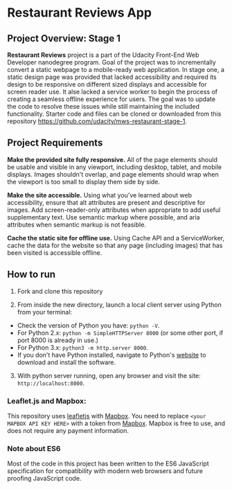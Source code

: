 Restaurant Reviews App
===============================

## Project Overview: Stage 1

**Restaurant Reviews** project is a part of the Udacity Front-End Web Developer nanodegree program. 
Goal of the project was to incrementally convert a static webpage to a mobile-ready web application. In stage one, a static design page was provided that lacked accessibility and required its design to be responsive on different sized displays and accessible for screen reader use. It alse lacked a service worker to begin the process of creating a seamless offline experience for users. The goal was to update the code to resolve these issues while still maintaining the included functionality.
Starter code and files can be cloned or downloaded from this repository https://github.com/udacity/mws-restaurant-stage-1.

## Project Requirements

**Make the provided site fully responsive.** All of the page elements should be usable and visible in any viewport, including desktop, tablet, and mobile displays. Images shouldn't overlap, and page elements should wrap when the viewport is too small to display them side by side.

**Make the site accessible.** Using what you've learned about web accessibility, ensure that alt attributes are present and descriptive for images. Add screen-reader-only attributes when appropriate to add useful supplementary text. Use semantic markup where possible, and aria attributes when semantic markup is not feasible.

**Cache the static site for offline use.** Using Cache API and a ServiceWorker, cache the data for the website so that any page (including images) that has been visited is accessible offline.

## How to run

1. Fork and clone this repository

2. From inside the new directory, launch a local client server using Python from your terminal:

- Check the version of Python you have: `python -V`.  
- For Python 2.x: `python -m SimpleHTTPServer 8000` (or some other port, if port 8000 is already in use.)  
- For Python 3.x: `python3 -m http.server 8000`.  
- If you don't have Python installed, navigate to Python's [website](https://www.python.org/) to download and install the software.

3. With python server running, open any browser and visit the site: `http://localhost:8000`.

### Leaflet.js and Mapbox:

This repository uses [leafletjs](https://leafletjs.com/) with [Mapbox](https://www.mapbox.com/). You need to replace `<your MAPBOX API KEY HERE>` with a token from [Mapbox](https://www.mapbox.com/). Mapbox is free to use, and does not require any payment information. 

### Note about ES6

Most of the code in this project has been written to the ES6 JavaScript specification for compatibility with modern web browsers and future proofing JavaScript code. 



